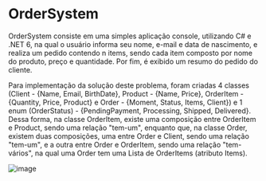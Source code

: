 # OrderSystem
<p>OrderSystem consiste em uma simples aplicação console, utilizando C# e .NET 6, na qual o usuário informa seu nome, e-mail e data de nascimento, e realiza um pedido contendo n items, sendo cada item composto por nome do produto, preço e quantidade. Por fim, é exibido um resumo do pedido do cliente.</p>
<p>Para implementação da solução deste problema, foram criadas 4 classes (Client - {Name, Email, BirthDate}, Product - {Name, Price}, OrderItem - {Quantity, Price, Product} e Order - {Moment, Status, Items, Client}) e 1 enum (OrderStatus) - {PendingPayment, Processing, Shipped, Delivered}. 
  Dessa forma, na classe OrderItem, existe uma composição entre OrderItem e Product, sendo uma relação "tem-um", enquanto que, na classe Order, existem duas composições, uma entre Order e Client, sendo uma relação "tem-um", e a outra entre Order e OrderItem, sendo uma relação "tem-vários", na qual uma Order tem uma Lista de OrderItems (atributo Items).</p>
  
  
![image](https://user-images.githubusercontent.com/80121288/170878007-8710cd46-8e9b-4a04-b10e-2cc63fefde5d.png)
